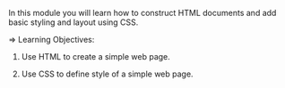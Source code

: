 In this module you will learn how to construct HTML documents and add basic styling and layout using CSS.

=> Learning Objectives:

1) Use HTML to create a simple web page.

2) Use CSS to define style of a simple web page.
